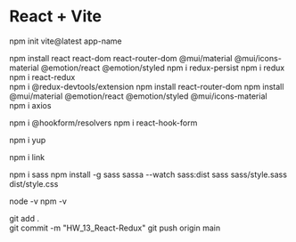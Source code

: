 # React + Vite

npm init vite@latest app-name    

npm install react react-dom react-router-dom @mui/material @mui/icons-material @emotion/react @emotion/styled
npm i redux-persist 
npm i redux
npm i react-redux  
npm i @redux-devtools/extension
npm install react-router-dom 
npm install @mui/material @emotion/react @emotion/styled @mui/icons-material   
npm i axios

npm i @hookform/resolvers 
npm i react-hook-form

npm i yup 

npm i link

npm i sass
npm install -g sass 
sassa --watch sass:dist
sass sass/style.sass dist/style.css  

node -v 
npm -v



git add .   
git commit -m "HW_13_React-Redux"
git push origin main